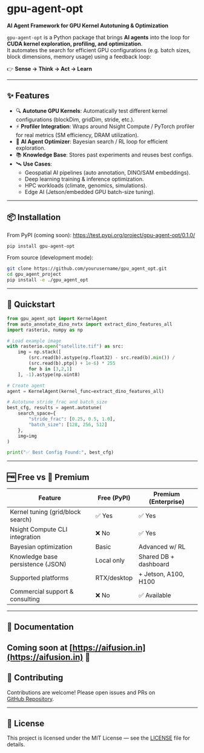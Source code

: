 # gpu-agent-opt

**AI Agent Framework for GPU Kernel Autotuning & Optimization**

`gpu-agent-opt` is a Python package that brings **AI agents** into the loop for **CUDA kernel exploration, profiling, and optimization**.  
It automates the search for efficient GPU configurations (e.g. batch sizes, block dimensions, memory usage) using a feedback loop:

👉 **Sense → Think → Act → Learn**

---

## ✨ Features

- 🔍 **Autotune GPU Kernels**: Automatically test different kernel configurations (blockDim, gridDim, stride, etc.).  
- ⚡ **Profiler Integration**: Wraps around Nsight Compute / PyTorch profiler for real metrics (SM efficiency, DRAM utilization).  
- 🤖 **AI Agent Optimizer**: Bayesian search / RL loop for efficient exploration.  
- 📚 **Knowledge Base**: Stores past experiments and reuses best configs.  
- 🛰 **Use Cases**:
  - Geospatial AI pipelines (auto annotation, DINO/SAM embeddings).
  - Deep learning training & inference optimization.
  - HPC workloads (climate, genomics, simulations).
  - Edge AI (Jetson/embedded GPU batch-size tuning).

---

## 📦 Installation

From PyPI (coming soon):
https://test.pypi.org/project/gpu-agent-opt/0.1.0/
```bash
pip install gpu-agent-opt
```

From source (development mode):

```bash
git clone https://github.com/yourusername/gpu_agent_opt.git
cd gpu_agent_project
pip install -e ./gpu_agent_opt
```

---

## 🚀 Quickstart

```python
from gpu_agent_opt import KernelAgent
from auto_annotate_dino_nvtx import extract_dino_features_all
import rasterio, numpy as np

# Load example image
with rasterio.open("satellite.tif") as src:
    img = np.stack([
        (src.read(b).astype(np.float32) - src.read(b).min()) /
        (src.read(b).ptp() + 1e-6) * 255
        for b in [3,2,1]
    ], -1).astype(np.uint8)

# Create agent
agent = KernelAgent(kernel_func=extract_dino_features_all)

# Autotune stride_frac and batch_size
best_cfg, results = agent.autotune(
    search_space={
        "stride_frac": [0.25, 0.5, 1.0],
        "batch_size": [128, 256, 512]
    },
    img=img
)

print("✅ Best Config Found:", best_cfg)
```

---

## 🆓 Free vs 💎 Premium

| Feature                                | Free (PyPI) | Premium (Enterprise) |
|----------------------------------------|-------------|-----------------------|
| Kernel tuning (grid/block search)      | ✅ Yes      | ✅ Yes                |
| Nsight Compute CLI integration         | ❌ No       | ✅ Yes                |
| Bayesian optimization                  | Basic       | Advanced w/ RL        |
| Knowledge base persistence (JSON)      | Local only  | Shared DB + dashboard |
| Supported platforms                    | RTX/desktop | + Jetson, A100, H100  |
| Commercial support & consulting        | ❌ No       | ✅ Available          |

---

## 📖 Documentation

Coming soon at [https://aifusion.in](https://aifusion.in) 🚀
---

## 🤝 Contributing

Contributions are welcome! Please open issues and PRs on  
[GitHub Repository](https://github.com/yourusername/gpu_agent_opt).

---

## 📜 License

This project is licensed under the MIT License — see the [LICENSE](LICENSE) file for details.
